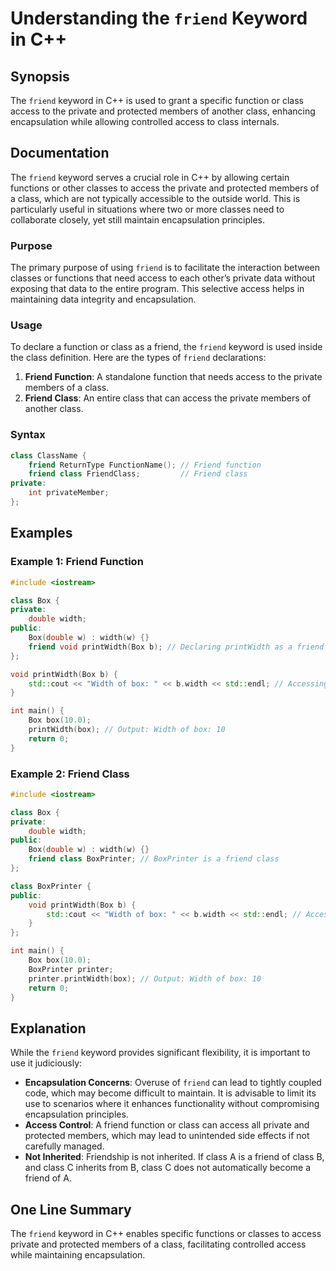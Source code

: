 <!--
Meta Description: # Understanding the `friend` Keyword in C++ ## Synopsis The `friend` keyword in C++ is used to grant a specific function or class access to the privat...
Meta Keywords: friend, class, box, private, access
-->

# Understanding the `friend` Keyword in C++

## Synopsis
The `friend` keyword in C++ is used to grant a specific function or class access to the private and protected members of another class, enhancing encapsulation while allowing controlled access to class internals.

## Documentation
The `friend` keyword serves a crucial role in C++ by allowing certain functions or other classes to access the private and protected members of a class, which are not typically accessible to the outside world. This is particularly useful in situations where two or more classes need to collaborate closely, yet still maintain encapsulation principles.

### Purpose
The primary purpose of using `friend` is to facilitate the interaction between classes or functions that need access to each other’s private data without exposing that data to the entire program. This selective access helps in maintaining data integrity and encapsulation.

### Usage
To declare a function or class as a friend, the `friend` keyword is used inside the class definition. Here are the types of `friend` declarations:

1. **Friend Function**: A standalone function that needs access to the private members of a class.
2. **Friend Class**: An entire class that can access the private members of another class.
   
### Syntax
```cpp
class ClassName {
    friend ReturnType FunctionName(); // Friend function
    friend class FriendClass;         // Friend class
private:
    int privateMember;
};
```

## Examples
### Example 1: Friend Function
```cpp
#include <iostream>

class Box {
private:
    double width;
public:
    Box(double w) : width(w) {}
    friend void printWidth(Box b); // Declaring printWidth as a friend
};

void printWidth(Box b) {
    std::cout << "Width of box: " << b.width << std::endl; // Accessing private member
}

int main() {
    Box box(10.0);
    printWidth(box); // Output: Width of box: 10
    return 0;
}
```

### Example 2: Friend Class
```cpp
#include <iostream>

class Box {
private:
    double width;
public:
    Box(double w) : width(w) {}
    friend class BoxPrinter; // BoxPrinter is a friend class
};

class BoxPrinter {
public:
    void printWidth(Box b) {
        std::cout << "Width of box: " << b.width << std::endl; // Accessing private member
    }
};

int main() {
    Box box(10.0);
    BoxPrinter printer;
    printer.printWidth(box); // Output: Width of box: 10
    return 0;
}
```

## Explanation
While the `friend` keyword provides significant flexibility, it is important to use it judiciously:

- **Encapsulation Concerns**: Overuse of `friend` can lead to tightly coupled code, which may become difficult to maintain. It is advisable to limit its use to scenarios where it enhances functionality without compromising encapsulation principles.
- **Access Control**: A friend function or class can access all private and protected members, which may lead to unintended side effects if not carefully managed.
- **Not Inherited**: Friendship is not inherited. If class A is a friend of class B, and class C inherits from B, class C does not automatically become a friend of A.

## One Line Summary
The `friend` keyword in C++ enables specific functions or classes to access private and protected members of a class, facilitating controlled access while maintaining encapsulation.